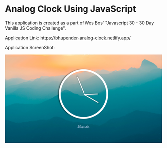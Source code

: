# Analog Clock Using JavaScript

This application is created as a part of Wes Bos' "Javascript 30 - 30 Day Vanilla JS Coding Challenge".

Application Link: <https://bhupender-analog-clock.netlify.app/>

Application ScreenShot:

![Analog Clock ScreenShot](./analog-clock.png)
